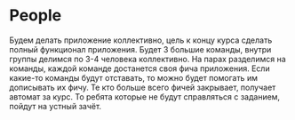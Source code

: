# People

Будем делать приложение коллективно, цель к концу курса сделать полный функционал приложения.
Будет 3 большие команды, внутри группы делимся по 3-4 человека коллективно.
На парах разделимся на команды, каждой команде достанется своя фича приложения.
Если какие-то команды будут отставать, то можно будет помогать им дописывать их фичу.
Те кто больше всего фичей закрывает, получает автомат за курс.
То ребята которые  не будут справляться с заданием, пойдут на устный зачёт.

